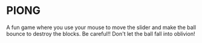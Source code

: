 # PIONG
A fun game where you use your mouse to move the slider and make the ball bounce to destroy the blocks. Be careful!! Don't let the ball fall into oblivion!

